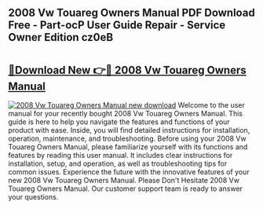 ## 2008 Vw Touareg Owners Manual PDF Download Free - Part-ocP User Guide Repair - Service Owner Edition cz0eB

# <h2><a href="http://bc32913.oget.top/?id=2008+Vw+Touareg+Owners+Manual">🔗Download New 👉🔴 2008 Vw Touareg Owners Manual</a></h2>

[![2008 Vw Touareg Owners Manual new download](https://i.imgur.com/5g1atiW.png)](http://bc32913.oget.top/?id=2008+Vw+Touareg+Owners+Manual)
Welcome to the user manual for your recently bought 2008 Vw Touareg Owners Manual. This guide is here to help you navigate the features and functions of your product with ease. Inside, you will find detailed instructions for installation, operation, maintenance, and troubleshooting. Before using your 2008 Vw Touareg Owners Manual, please familiarize yourself with its functions and features by reading this user manual. It includes clear instructions for installation, setup, and operation, as well as troubleshooting tips for common issues. Experience the future with the innovative features of your new 2008 Vw Touareg Owners Manual. Please Don't Hesitate 2008 Vw Touareg Owners Manual. Our customer support team is ready to answer your questions.
